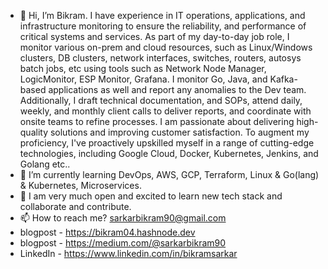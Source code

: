 - 👋 Hi, I’m Bikram. I have experience in IT operations, applications, and infrastructure monitoring to ensure the reliability, and performance of critical systems and services. As part of my day-to-day job role, I monitor various on-prem and cloud resources, such as Linux/Windows clusters, DB clusters, network interfaces, switches, routers, autosys batch jobs, etc using tools such as Network Node Manager, LogicMonitor, ESP Monitor, Grafana. I monitor Go, Java, and Kafka-based applications as well and report any anomalies to the Dev team. Additionally, I draft technical documentation, and SOPs, attend daily, weekly, and monthly client calls to deliver reports, and coordinate with onsite teams to refine processes. I am passionate about delivering high-quality solutions and improving customer satisfaction. To augment my proficiency, I've proactively upskilled myself in a range of cutting-edge technologies, including Google Cloud, Docker, Kubernetes, Jenkins, and Golang etc..
- 👀 I’m currently learning DevOps, AWS, GCP, Terraform, Linux & Go(lang) & Kubernetes, Microservices.
- 💞️ I am very much open and excited to learn new tech stack and collaborate and contribute.
- 📫 How to reach me? sarkarbikram90@gmail.com
- blogpost - https://bikram04.hashnode.dev
- blogpost - https://medium.com/@sarkarbikram90
- LinkedIn - https://www.linkedin.com/in/bikramsarkar

<!---
sarkarbikram90/sarkarbikram90 is a ✨ special ✨ repository because its `README.md` (this file) appears on your GitHub profile.
You can click the Preview link to take a look at your changes.
--->
